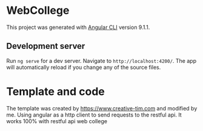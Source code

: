 # WebCollege

This project was generated with [Angular CLI](https://github.com/angular/angular-cli) version 9.1.1.

## Development server

Run `ng serve` for a dev server. Navigate to `http://localhost:4200/`. The app will automatically reload if you change any of the source files.

# Template and code

The template was created by https://www.creative-tim.com and modified by me. Using angular as a http client to send requests to the restful api. It works 100% with restful api web college
